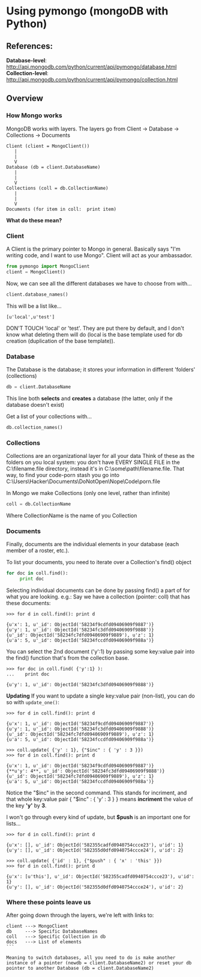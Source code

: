 # Using pymongo (mongoDB with Python)
## References:
**Database-level**:  http://api.mongodb.com/python/current/api/pymongo/database.html
**Collection-level**: http://api.mongodb.com/python/current/api/pymongo/collection.html

## Overview

### How Mongo works
MongoDB works with layers.  The layers go from Client -> Database -> Collections -> Documents

```
Client (client = MongoClient())
   |
   |
   V
Database (db = client.DatabaseName)
   |
   |
   V
Collections (coll = db.CollectionName)
   |
   |
   V
Documents (for item in coll:  print item)
```

**What do these mean?**

### Client
A Client is the primary pointer to Mongo in general.  Basically says "I'm writing code, and I want to use Mongo".  Client will act as your ambassador.

```python
from pymongo import MongoClient
client = MongoClient()
```

Now, we can see all the different databases we have to choose from with...

```python
client.database_names()
```

This will be a list like...

```
[u'local',u'test']
```

DON'T TOUCH 'local' or 'test'.  They are put there by default, and I don't know what deleting them will do (local is the base template used for db creation (duplication of the base template)).


### Database
The Database is the database; it stores your information in different 'folders' (collections)

```python
db = client.DatabaseName
```

This line both **selects** and **creates** a database (the latter, only if the database doesn't exist)

Get a list of your collections with...

```python
db.collection_names()
```

### Collections
Collections are an organizational layer for all your data
Think of these as the folders on you local system: you don't have EVERY SINGLE FILE in the C:\filename.file directory, instead it's in C:\some\path\filename.file.  That way, to find your code-porn stash you go into C:\Users\Hacker\Documents\DoNotOpen\Nope\Code\porn.file

In Mongo we make Collections (only one level, rather than infinite)

```python
coll = db.CollectionName
```

Where CollectionName is the name of you Collection

### Documents
Finally, documents are the individual elements in your database (each member of a roster, etc.).

To list your documents, you need to iterate over a Collection's find() object

```python
for doc in coll.find():
     print doc
```

Selecting individual documents can be done by passing find() a part of for what you are looking.
e.g.: Say we have a collection (pointer: coll) that has these documents:
```
>>> for d in coll.find(): print d

{u'x': 1, u'_id': ObjectId('58234f9cdfd09406909f9887')}
{u'y': 1, u'_id': ObjectId('58234fc3dfd09406909f9888')}
{u'_id': ObjectId('58234fc7dfd09406909f9889'), u'z': 1}
{u'a': 5, u'_id': ObjectId('58234fccdfd09406909f988a')}
```

You can select the 2nd document ('y':1) by passing some key:value pair into the find() function that's from the collection base.

```
>>> for doc in coll.find( {'y':1} ):
...    print doc

{u'y': 1, u'_id': ObjectId('58234fc3dfd09406909f9888')}
```

**Updating**
If you want to update a single key:value pair (non-list), you can do so with ```update_one()```:
```
>>> for d in coll.find(): print d

{u'x': 1, u'_id': ObjectId('58234f9cdfd09406909f9887')}
{u'y': 1, u'_id': ObjectId('58234fc3dfd09406909f9888')}
{u'_id': ObjectId('58234fc7dfd09406909f9889'), u'z': 1}
{u'a': 5, u'_id': ObjectId('58234fccdfd09406909f988a')}

>>> coll.update( {'y' : 1}, {"$inc" : { 'y' : 3 }})
>>> for d in coll.find(): print d

{u'x': 1, u'_id': ObjectId('58234f9cdfd09406909f9887')}
{**u'y': 4**, u'_id': ObjectId('58234fc3dfd09406909f9888')}
{u'_id': ObjectId('58234fc7dfd09406909f9889'), u'z': 1}
{u'a': 5, u'_id': ObjectId('58234fccdfd09406909f988a')}
```
Notice the "$inc" in the second command.  This stands for incriment, and that whole key:value pair { "$inc" : { 'y' : 3 } } means **incriment** the value of the key **'y'** by **3**.

I won't go through every kind of update, but **$push** is an important one for lists...
```
>>> for d in coll.find(): print d

{u'x': [], u'_id': ObjectId('582355cadfd0940754ccce23'), u'id': 1}
{u'y': [], u'_id': ObjectId('582355d0dfd0940754ccce24'), u'id': 2}

>>> coll.update( {'id' : 1}, {"$push" : { 'x' : 'this' }})
>>> for d in coll.find(): print d

{u'x': [u'this'], u'_id': ObjectId('582355cadfd0940754ccce23'), u'id': 1}
{u'y': [], u'_id': ObjectId('582355d0dfd0940754ccce24'), u'id': 2}
```


### Where these points leave us
After going down through the layers, we're left with links to:

````
client ---> MongoClient
db     ---> Specific DatabaseNames
coll   ---> Specific Collection in db
docs   ---> List of elements
```

Meaning to switch databases, all you need to do is make another instance of a pointer (newdb = client.DatabaseName2) or reset your db pointer to another Database (db = client.DatabaseName2)